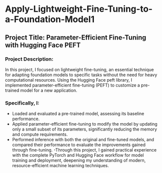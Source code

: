 # Apply-Lightweight-Fine-Tuning-to-a-Foundation-Model1

## Project Title: Parameter-Efficient Fine-Tuning with Hugging Face PEFT

### Project Description:
In this project, I focused on lightweight fine-tuning, an essential technique for adapting foundation models to specific tasks without the need for heavy computational resources. Using the Hugging Face peft library, I implemented parameter-efficient fine-tuning (PEFT) to customize a pre-trained model for a new application.

### Specifically, I:
- Loaded and evaluated a pre-trained model, assessing its baseline performance.
- Applied parameter-efficient fine-tuning to modify the model by updating only a small subset of its parameters, significantly reducing the memory and compute requirements.
- Performed inference with both the original and fine-tuned models, and compared their performance to evaluate the improvements gained through fine-tuning.
-Through this project, I gained practical experience with the complete PyTorch and Hugging Face workflow for model training and deployment, deepening my understanding of modern, resource-efficient machine learning techniques.

